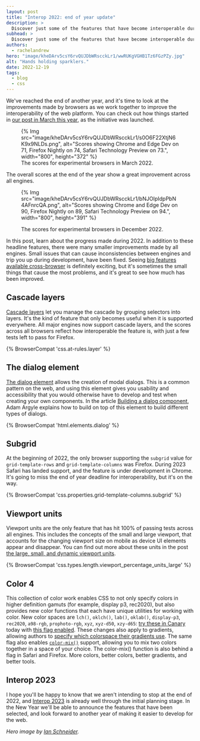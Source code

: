 ```yaml
---
layout: post
title: "Interop 2022: end of year update"
description: >
  Discover just some of the features that have become interoperable during 2022.
subhead: >
  Discover just some of the features that have become interoperable during 2022.
authors:
  - rachelandrew
hero: "image/kheDArv5csY6rvQUJDbWRscckLr1/wwRUKgVGHB1Tz6FGzPZy.jpg"
alt: "Hands holding sparklers."
date: 2022-12-19
tags:
  - blog
  - css
---
```


We've reached the end of another year, and it's time to look at the improvements made by browsers as we work together to improve the interoperability of the web platform. You can check out how things started in [our post in March this year](/interop-2022/), as the initiative was launched.

<figure>
  {% Img src="image/kheDArv5csY6rvQUJDbWRscckLr1/s0O6F22XtjN6K9x9NLDs.png", alt="Scores showing Chrome and Edge Dev on 71, Firefox Nightly on 74, Safari Technology Preview on 73.", width="800", height="372" %}
  <figcaption>The scores for experimental browsers in March 2022.</figcaption>
</figure>

The overall scores at the end of the year show a great improvement across all engines.

<figure>

  {% Img src="image/kheDArv5csY6rvQUJDbWRscckLr1/bNJOIpIdpPbN4AFnrcQA.png", alt="Scores showing Chrome and Edge Dev on 90, Firefox Nightly on 89, Safari Technology Preview on 94.", width="800", height="391" %}
  <figcaption>The scores for experimental browsers in December 2022.</figcaption>
</figure>

In this post, learn about the progress made during 2022. In addition to these headline features, there were many smaller improvements made by all engines. Small issues that can cause inconsistencies between engines and trip you up during development, have been fixed. Seeing [big features available cross-browser](/tags/newly-interoperable/) is definitely exciting, but it's sometimes the small things that cause the most problems, and it's great to see how much has been improved.

## Cascade layers

[Cascade layers](https://developer.mozilla.org//docs/Learn/CSS/Building_blocks/Cascade_layers) let you manage the cascade by grouping selectors into layers. It's the kind of feature that only becomes useful when it is supported everywhere. All major engines now support cascade layers, and the scores across all browsers reflect how interoperable the feature is, with just a few tests left to pass for Firefox.

{% BrowserCompat 'css.at-rules.layer' %}

## The dialog element

[The dialog element](https://developer.mozilla.org/docs/Web/HTML/Element/dialog) allows the creation of modal dialogs. This is a common pattern on the web, and using this element gives you usability and accessibility that you would otherwise have to develop and test when creating your own components. In the article [Building a dialog component](/building-a-dialog-component/), Adam Argyle explains how to build on top of this element to build different types of dialogs.

{% BrowserCompat 'html.elements.dialog' %}

## Subgrid

At the beginning of 2022, the only browser supporting the `subgrid` value for `grid-template-rows` and `grid-template-columns` was Firefox. During 2023 Safari has landed support, and the feature is under development in Chrome. It's going to miss the end of year deadline for interoperability, but it's on the way.

{% BrowserCompat 'css.properties.grid-template-columns.subgrid' %}

## Viewport units

Viewport units are the only feature that has hit 100% of passing tests across all engines. This includes the concepts of the small and large viewport, that accounts for the changing viewport size on mobile as device UI elements appear and disappear. You can find out more about these units in the post [the large, small, and dynamic viewport units](/viewport-units/).

{% BrowserCompat 'css.types.length.viewport_percentage_units_large' %}

## Color 4

This collection of color work enables CSS to not only specify colors in higher definition gamuts (for example, display p3, rec2020), but also provides new color functions that each have unique utilities for working with color. New color spaces are `lch()`, `oklch()`, `lab()`, `oklab()`, `display-p3`, `rec2020`, `a98-rgb`, `prophoto-rgb`, `xyz`, `xyz-d50`, `xzy-d65`: [try these in Canary](https://codepen.io/argyleink/pen/RwyOyeq) today with [this flag enabled](chrome://flags/#enable-experimental-web-platform-features). These changes also apply to gradients, allowing authors to [specify which colorspace their gradients use](https://codepen.io/argyleink/pen/OJObWEW). The same flag also enables [`color-mix()`](https://codepen.io/argyleink/pen/YzLMaor) support, allowing you to mix two colors together in a space of your choice. The color-mix() function is also behind a flag in Safari and Firefox. More colors, better colors, better gradients, and better tools.

## Interop 2023

I hope you'll be happy to know that we aren't intending to stop at the end of 2022, and [Interop 2023](/submit-your-proposals-for-interop-2023/) is already well through the initial planning stage. In the New Year we'll be able to announce the features that have been selected, and look forward to another year of making it easier to develop for the web.

_Hero image by [Ian Schneider](https://unsplash.com/fr/@goian?utm_source=unsplash&utm_medium=referral&utm_content=creditCopyText)._
